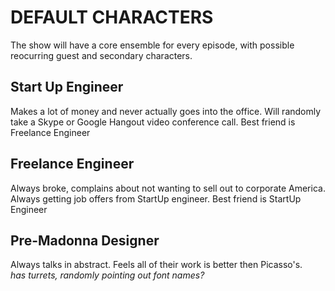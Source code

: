 DEFAULT CHARACTERS
===================
  
The show will have a core ensemble for every episode, with possible reocurring guest and secondary characters.

Start Up Engineer
-------------------
Makes a lot of money and never actually goes into the office. Will randomly take a Skype or Google Hangout video conference call. Best friend is Freelance Engineer
  
Freelance Engineer
-------------------
Always broke, complains about not wanting to sell out to corporate America. Always getting job offers from StartUp engineer. Best friend is StartUp Engineer
  
Pre-Madonna Designer
--------------------
Always talks in abstract. Feels all of their work is better then Picasso's.  
*has turrets, randomly pointing out font names?*
